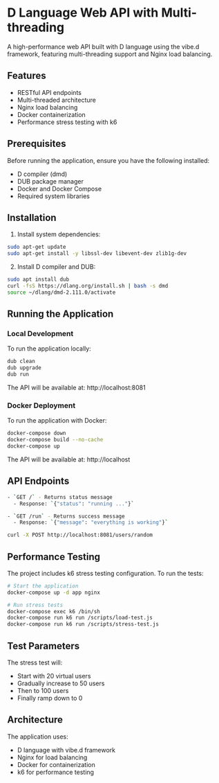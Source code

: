 # D Language Web API with Multi-threading

A high-performance web API built with D language using the vibe.d framework, featuring multi-threading support and Nginx load balancing.

## Features

- RESTful API endpoints
- Multi-threaded architecture
- Nginx load balancing
- Docker containerization
- Performance stress testing with k6

## Prerequisites

Before running the application, ensure you have the following installed:

- D compiler (dmd)
- DUB package manager
- Docker and Docker Compose
- Required system libraries

## Installation

1. Install system dependencies:
```bash
sudo apt-get update
sudo apt-get install -y libssl-dev libevent-dev zlib1g-dev
```

2. Install D compiler and DUB:
```bash
sudo apt install dub
curl -fsS https://dlang.org/install.sh | bash -s dmd
source ~/dlang/dmd-2.111.0/activate
```

## Running the Application

### Local Development

To run the application locally:

```bash
dub clean
dub upgrade
dub run
```

The API will be available at: http://localhost:8081

### Docker Deployment

To run the application with Docker:

```bash
docker-compose down
docker-compose build --no-cache
docker-compose up
```

The API will be available at: http://localhost

## API Endpoints

```bash
- `GET /` - Returns status message
  - Response: `{"status": "running ..."}`

- `GET /run` - Returns success message
  - Response: `{"message": "everything is working"}`
```
```bash
curl -X POST http://localhost:8081/users/random
```

## Performance Testing

The project includes k6 stress testing configuration. To run the tests:

```bash
# Start the application
docker-compose up -d app nginx

# Run stress tests
docker-compose exec k6 /bin/sh
docker-compose run k6 run /scripts/load-test.js
docker-compose run k6 run /scripts/stress-test.js
```

## Test Parameters

The stress test will:
- Start with 20 virtual users
- Gradually increase to 50 users
- Then to 100 users
- Finally ramp down to 0

## Architecture

The application uses:
- D language with vibe.d framework
- Nginx for load balancing
- Docker for containerization
- k6 for performance testing
